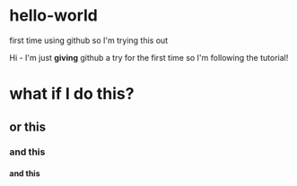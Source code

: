 # hello-world
first time using github so I'm trying this out

Hi - I'm just **giving** github a try for the first time so I'm following the tutorial!
# what if I do this?
## or this
### and this
#### and this
